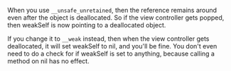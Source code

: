 When you use `__unsafe_unretained`, then the reference remains around even after the object is deallocated. So if the view controller gets popped, then weakSelf is now pointing to a deallocated object.

If you change it to `__weak` instead, then when the view controller gets deallocated, it will set weakSelf to nil, and you'll be fine. You don't even need to do a check for if weakSelf is set to anything, because calling a method on nil has no effect.